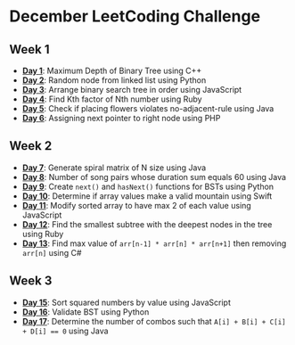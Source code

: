# December LeetCoding Challenge

## Week 1
- [**Day 1**](./Week1/Maximum-Depth-of-Binary-Tree.cpp): Maximum Depth of Binary Tree using C++
- [**Day 2**](./Week1/Linked-List-Random-Node.py): Random node from linked list using Python
- [**Day 3**](./Week1/Increasing-Order-Search-Tree.js): Arrange binary search tree in order using JavaScript
- [**Day 4**](./Week1/Find-K-Factor-of-N.rb): Find Kth factor of Nth number using Ruby
- [**Day 5**](./Week1/Can-Place-Flowers.java): Check if placing flowers violates no-adjacent-rule using Java
- [**Day 6**](./Week1/Next-Pointers-in-Each-Node.php): Assigning next pointer to right node using PHP

## Week 2
- [**Day 7**](./Week2/Spiral-Matrix.java): Generate spiral matrix of N size using Java
- [**Day 8**](./Week2/Song-Pair-Durations-Div-by-60.cpp): Number of song pairs whose duration sum equals 60 using Java
- [**Day 9**](./Week2/Binary-Search-Tree-Iterator.py): Create `next()` and `hasNext()` functions for BSTs using Python
- [**Day 10**](./Week2/Valid-Mountain-Array.swift): Determine if array values make a valid mountain using Swift
- [**Day 11**](./Week2/Remove-Duplicates-from-Sorted-Array.js): Modify sorted array to have max 2 of each value using JavaScript
- [**Day 12**](./Week2/Smallest-Subtree-Deepest-Nodes.rb): Find the smallest subtree with the deepest nodes in the tree using Ruby
- [**Day 13**](./Week2/Burst-Balloons.cs): Find max value of `arr[n-1] * arr[n] * arr[n+1]` then removing `arr[n]` using C#

## Week 3
- [**Day 15**](./Week3/Sorted-Squares.js): Sort squared numbers by value using JavaScript
- [**Day 16**](./Week3/Validate-Binary-Search-Tree.py): Validate BST using Python
- [**Day 17**](./Week3/4-Sum-II.java): Determine the number of combos such that `A[i] + B[i] + C[i] + D[i] == 0` using Java